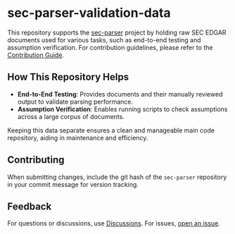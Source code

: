 # sec-parser-validation-data

This repository supports the [sec-parser](https://github.com/alphanome-ai/sec-parser) project by holding raw SEC EDGAR documents used for various tasks, such as end-to-end testing and assumption verification. For contribution guidelines, please refer to the [Contribution Guide](https://github.com/alphanome-ai/sec-parser/blob/main/CONTRIBUTING.md).

## How This Repository Helps

- **End-to-End Testing**: Provides documents and their manually reviewed output to validate parsing performance.
- **Assumption Verification**: Enables running scripts to check assumptions across a large corpus of documents.

Keeping this data separate ensures a clean and manageable main code repository, aiding in maintenance and efficiency.

## Contributing

When submitting changes, include the git hash of the `sec-parser` repository in your commit message for version tracking.

## Feedback

For questions or discussions, use [Discussions](https://github.com/orgs/alphanome-ai/discussions). For issues, [open an issue](https://github.com/alphanome-ai/sec-parser/issues).
